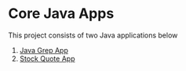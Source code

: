 # Core Java Apps
This project consists of two Java applications below
1. [Java Grep App](./grep)
2. [Stock Quote App](./stockquote)

